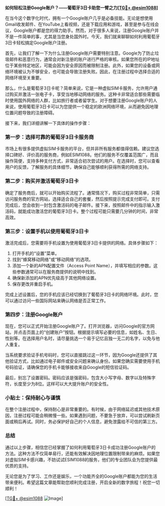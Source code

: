**如何轻松注册Google账户？——葡萄牙3日卡助您一臂之力[[TG💪+ @esim1088](https://t.me/s/esim1088)]**

在当今这个数字化时代，拥有一个Google账户几乎是必备技能。无论是想使用Gmail收发邮件、在YouTube上看视频，还是下载应用和游戏，甚至是参与在线会议，Google账户都是您的得力助手。然而，对于很多人来说，注册Google账户并不是一件简单的事，尤其是当您身处国外时。今天，我们就来聊聊如何利用葡萄牙3日卡轻松搞定Google账户注册。

首先，让我们了解一下为什么注册Google账户需要特别注意。Google为了防止垃圾邮件和恶意行为，通常会对新注册的账户进行严格的审核。如果您所在的IP地址位于某些特定地区，可能会因为安全原因而被限制注册。此外，如果您的设备或网络环境被认为不够安全，也可能会导致注册失败。因此，在注册过程中选择合适的网络环境至关重要。

那么，什么是葡萄牙3日卡呢？简单来说，它是一种虚拟SIM卡服务，允许用户通过购买并激活一张电子卡，享受当地移动网络的服务。这种卡非常适合那些需要临时使用国外网络的人群，比如旅行者或者留学生。对于想要注册Google账户的人来说，使用葡萄牙3日卡可以为您提供一个稳定的欧洲网络环境，从而避免因地理位置问题导致的注册障碍。

接下来，我们详细讲解一下具体的操作步骤：

### 第一步：选择可靠的葡萄牙3日卡服务商

市场上有很多提供虚拟SIM卡服务的平台，但并非所有服务都值得信赖。建议您选择口碑好、评价高的服务商，例如ESIM1088。他们的服务不仅覆盖范围广，而且操作简便，支持多种支付方式，非常适合初次尝试的用户。在选择时，您可以查看用户的反馈，了解服务的具体细节，确保自己能够顺利获得所需的网络支持。

### 第二步：购买并激活葡萄牙3日卡

确定了服务商后，就可以开始购买流程了。通常情况下，购买过程非常简单，只需访问服务商的官方网站，选择适合自己的套餐，然后按照提示完成支付即可。支付完成后，您会收到一封包含激活码的电子邮件。接下来，按照邮件中的指示输入激活码，就能成功激活您的葡萄牙3日卡。整个过程可能只需要几分钟的时间，非常高效。

### 第三步：设置手机以使用葡萄牙3日卡

激活完成后，您需要将手机设置为使用葡萄牙3日卡提供的网络。具体步骤如下：
1. 打开手机的“设置”菜单。
2. 找到“蜂窝移动网络”或“移动网络”的选项。
3. 添加一个新的APN配置文件（Access Point Name），并填写相应的参数。这些参数通常可以在服务商提供的说明中找到。
4. 确保新添加的APN优先级高于其他网络设置。
5. 保存更改并重启手机。

完成上述设置后，您的手机应该已经切换到了葡萄牙3日卡的网络环境。此时，您可以通过访问一些国际网站来确认网络是否正常工作。

### 第四步：注册Google账户

现在，您可以正式开始注册Google账户了。打开浏览器，访问Google的官方网站，并点击页面上的“创建账户”按钮。根据提示填写必要的信息，如姓名、生日、性别等。在选择用户名时，请尽量挑选一个易于记忆且独一无二的名字，以免与他人重复。

当系统要求验证手机号码时，您可以直接跳过这一环节，因为Google还提供了其他验证方式，比如通过电子邮件或安全问题来确认身份。如果您确实需要使用手机号码验证，请确保您的手机卡能够接收来自Google的短信验证码。

最后，别忘了设置密码。密码应该是强密码，包含大小写字母、数字以及特殊字符，长度至少为8位。这样可以大大提升账户的安全性。

### 小贴士：保持耐心与谨慎

在整个注册过程中，保持耐心是非常重要的。有时候，由于网络延迟或其他技术原因，注册过程可能会稍微慢一些。如果遇到问题，不要急于放弃，可以尝试刷新页面或稍后再试。同时，务必保护好自己的个人信息，避免泄露给不可信的第三方。

### 总结

通过以上步骤，相信您已经掌握了如何利用葡萄牙3日卡成功注册Google账户的方法。这种方法不仅简单易行，还能有效解决因地理位置限制带来的麻烦。如果您对虚拟SIM卡感兴趣，不妨试试ESIM1088的服务，他们的专业团队会为您提供最优质的支持。

无论您是为了学习、工作还是娱乐，一个功能齐全的Google账户都能为您的生活带来便利。希望这篇文章能帮助您顺利完成注册，开启全新的数字旅程！祝您一切顺利！

[[TG💪+ @esim1088](https://t.me/s/esim1088) ![Image](https://i.postimg.cc/4NQfJmqS/Snipaste-2025-05-13-00-14-12.png)]